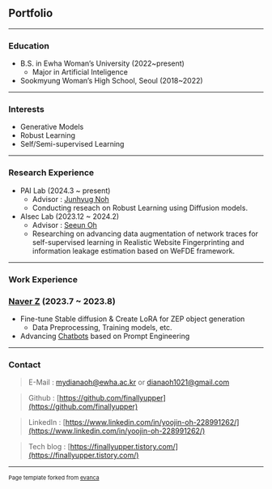 ## Portfolio

---

### Education

- B.S. in Ewha Woman’s University (2022~present)
    - Major in Artificial Inteligence
- Sookmyung Woman’s High School, Seoul (2018~2022)

---

### Interests

- Generative Models
- Robust Learning
- Self/Semi-supervised Learning

---

### Research Experience

- PAI Lab (2024.3 ~ present)
    - Advisor : [Junhyug Noh](https://scholar.google.com/citations?user=VJgEpXEAAAAJ)
    - Conducting reseach on Robust Learning using Diffusion models.
- AIsec Lab (2023.12 ~ 2024.2)
    - Advisor : [Seeun Oh](https://scholar.google.com/citations?user=g7-iArAAAAAJ&hl=ko)
    - Researching on advancing data augmentation of network traces for self-supervised learning in Realistic Website Fingerprinting and information leakage estimation based on WeFDE framework.

---

### Work Experience

### [Naver Z](https://naverz-corp.com/) (2023.7 ~ 2023.8)

- Fine-tune Stable diffusion & Create LoRA for ZEP object generation
    - Data Preprocessing, Training models, etc.
- Advancing [Chatbots](https://www.aitown.app/) based on Prompt Engineering

---

### Contact

> E-Mail : [mydianaoh@ewha.ac.kr](mailto:mydianaoh@ewha.ac.kr) or [dianaoh1021@gmail.com](mailto:dianaoh1021@gmail.com)
> 

> Github : [https://github.com/finallyupper](https://github.com/finallyupper)
> 

> LinkedIn : [https://www.linkedin.com/in/yoojin-oh-228991262/](https://www.linkedin.com/in/yoojin-oh-228991262/)
> 

> Tech blog : [https://finallyupper.tistory.com/](https://finallyupper.tistory.com/)
>

---
<p style="font-size:11px">Page template forked from <a href="https://github.com/evanca/quick-portfolio">evanca</a></p>
<!-- Remove above link if you don't want to attibute -->
